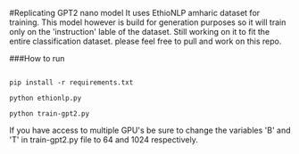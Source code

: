#Replicating GPT2 nano model
It uses EthioNLP amharic dataset for training. This model however is build for generation purposes so it will train only on the 'instruction' lable of the dataset. Still working on it to fit the entire classification dataset. please feel free to pull and work on this repo.

###How to run

```cd [PROJECT_DIR]

pip install -r requirements.txt

python ethionlp.py

python train-gpt2.py

```

If you have access to multiple GPU's be sure to change the variables 'B' and 'T' in train-gpt2.py file to 64 and 1024 respectively.  
